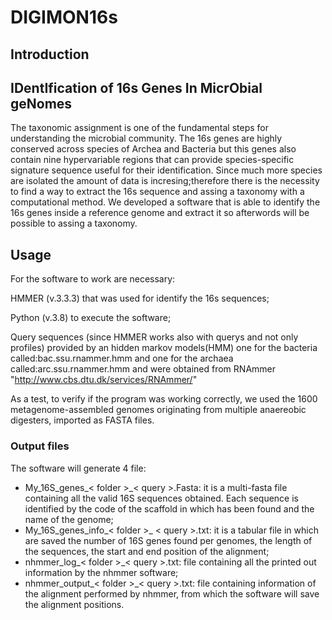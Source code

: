# DIGIMON16s
## Introduction 

## IDentIfication of 16s Genes In MicrObial geNomes

The taxonomic assignment is one of the fundamental steps for understanding the microbial community.
The 16s genes are highly conserved across species of Archea and Bacteria but this genes also contain nine hypervariable regions that can provide species-specific signature sequence useful for their identification.
Since much more species are isolated the amount of data is incresing;therefore there is the necessity to find a way to extract the 16s sequence and assing a taxonomy with a computational method.
We developed a software that is able to identify the 16s genes inside a reference genome and extract it so afterwords will be possible to assing a taxonomy.

## Usage

For the software to work are necessary: 

HMMER (v.3.3.3) that was used for identify the 16s sequences; 

Python (v.3.8) to execute the software; 

Query sequences (since HMMER works also with querys and not only profiles) provided by an hidden markov models(HMM) one for the bacteria called:bac.ssu.rnammer.hmm and one for the archaea called:arc.ssu.rnammer.hmm and were obtained from RNAmmer "http://www.cbs.dtu.dk/services/RNAmmer/"

As a test, to verify if the program was working correctly, we used the 1600 metagenome-assembled genomes originating from multiple anaereobic digesters, imported as FASTA files.



### Output files 
The software will generate 4 file:
- My_16S_genes_< folder >_< query >.Fasta: it is a multi-fasta file containing all the valid 16S sequences obtained. Each sequence is identified by the code of the scaffold in which has been found and the name of the genome;
- My_16S_genes_info_< folder >_ < query >.txt: it is a tabular file in which are saved the number of 16S genes found per genomes, the length of the sequences, the start and end position of the alignment; 
- nhmmer_log_< folder >_< query >.txt: file containing all the printed out information by the nhmmer software;
- nhmmer_output_< folder >_< query >.txt: file containing information of the alignment performed by nhmmer, from which the software will save the alignment positions. 
